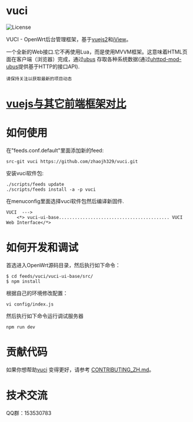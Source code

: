 # vuci

![](https://img.shields.io/badge/license-GPLV3-brightgreen.svg?style=plastic "License")

VUCI - OpenWrt后台管理框架，基于[vuejs2](https://github.com/vuejs/vue)和[iView](https://github.com/ElemeFE/iview/iview)。

一个全新的Web接口.它不再使用Lua，而是使用MVVM框架。这意味着HTML页面在客户端（浏览器）完成，通过[ubus](https://wiki.openwrt.org/doc/techref/ubus)
存取各种系统数据(通过[uhttpd-mod-ubus](https://wiki.openwrt.org/doc/techref/ubus#access_to_ubus_over_http)提供基于HTTP的接口API).

`请保持关注以获取最新的项目动态`

# [vuejs与其它前端框架对比](https://cn.vuejs.org/v2/guide/comparison.html)

# 如何使用
在"feeds.conf.default"里面添加新的feed:
    
    src-git vuci https://github.com/zhaojh329/vuci.git

安装vuci软件包:
    
    ./scripts/feeds update
    ./scripts/feeds install -a -p vuci

在menuconfig里面选择vuci软件包然后编译新固件.

    VUCI  --->
        <*> vuci-ui-base.......................................... VUCI Web Interface</*>


# 如何开发和调试
首选进入OpenWrt源码目录，然后执行如下命令：

	$ cd feeds/vuci/vuci-ui-base/src/
	$ npm install

根据自己的环境修改配置：

	vi config/index.js

然后执行如下命令运行调试服务器

	npm run dev

# 贡献代码
如果你想帮助[vuci](https://github.com/zhaojh329/vuci) 变得更好，请参考
[CONTRIBUTING_ZH.md](https://github.com/zhaojh329/vuci/blob/master/CONTRIBUTING_ZH.md)。

# 技术交流
QQ群：153530783
